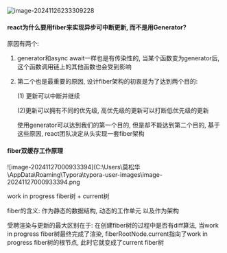 ![image-20241126233309228](C:\Users\莫松华\AppData\Roaming\Typora\typora-user-images\image-20241126233309228.png)

#### react为什么要用fiber来实现异步可中断更新, 而不是用Generator?

原因有两个:

1. generator和async await一样也是有传染性的, 当某个函数变为generator后, 这个函数调用链上的其他函数也会受到影响

2. 第二个也是最重要的原因, 设计fiber架构的初衷是为了达到两个目的: 

   (1) 更新可以中断并继续

   (2)更新可以拥有不同的优先级, 高优先级的更新可以打断低优先级的更新

   使用generator可以达到我们的第一个目的, 但是却不能达到第二个目的, 基于这些原因, react团队决定从头实现一套fiber架构



#### fiber双缓存工作原理

![image-20241127000933394](C:\Users\莫松华\AppData\Roaming\Typora\typora-user-images\image-20241127000933394.png

work in progress fiber树 + current树 

fiber的含义: 作为静态的数据结构, 动态的工作单元 以及作为架构

受聘渲染与更新的最大区别在于: 在创建fiber树的过程中是否有diff算法, 当work in progress fiber树最终完成了渲染, fiberRootNode.current指向了work in progress fiber树的根节点, 此时它就变成了current fiber树